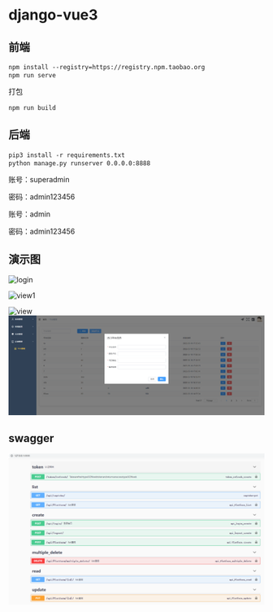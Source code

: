 # django-vue3

## 前端

```
npm install --registry=https://registry.npm.taobao.org
npm run serve
```

打包

```
npm run build
```


## 后端

```
pip3 install -r requirements.txt
python manage.py runserver 0.0.0.0:8888

```

账号：superadmin

密码：admin123456


账号：admin

密码：admin123456

## 演示图

![login](https://gitee.com/BreezeGently/django-vue3/raw/master/readme-pic/login.png)



![view1](https://gitee.com/BreezeGently/django-vue3/raw/master/readme-pic/view1.jpg)



![view](https://gitee.com/BreezeGently/django-vue3/raw/master/readme-pic/view.jpg)
![添加平台页面展示](readme-pic/add.png)

## swagger
![输入图片说明](readme-pic/swagger.png)